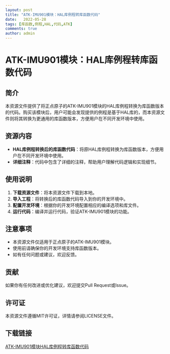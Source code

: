 ```yaml
---
layout: post
title: "ATK-IMU901模块：HAL库例程转库函数代码"
date:   2022-05-28
tags: [库函数,例程,HAL,代码,ATK]
comments: true
author: admin
---
```

# ATK-IMU901模块：HAL库例程转库函数代码

## 简介
本资源文件提供了将正点原子的ATK-IMU901模块的HAL库例程转换为库函数版本的代码。购买该模块后，用户可能会发现提供的例程是基于HAL库的，而本资源文件则将其转换为更通用的库函数版本，方便用户在不同开发环境中使用。

## 资源内容
- **HAL库例程转换后的库函数代码**：将原HAL库例程转换为库函数版本，方便用户在不同开发环境中使用。
- **详细注释**：代码中包含了详细的注释，帮助用户理解代码逻辑和实现细节。

## 使用说明
1. **下载资源文件**：将本资源文件下载到本地。
2. **导入工程**：将转换后的库函数代码导入到你的开发环境中。
3. **配置开发环境**：根据你的开发环境配置相应的编译选项和库文件。
4. **运行代码**：编译并运行代码，验证ATK-IMU901模块的功能。

## 注意事项
- 本资源文件仅适用于正点原子的ATK-IMU901模块。
- 使用前请确保你的开发环境支持库函数版本。
- 如有任何问题或建议，欢迎反馈。

## 贡献
如果你有任何改进或优化建议，欢迎提交Pull Request或Issue。

## 许可证
本资源文件遵循MIT许可证，详情请参阅LICENSE文件。

## 下载链接

[ATK-IMU901模块HAL库例程转库函数代码](https://pan.quark.cn/s/ab09c74c9ef4)